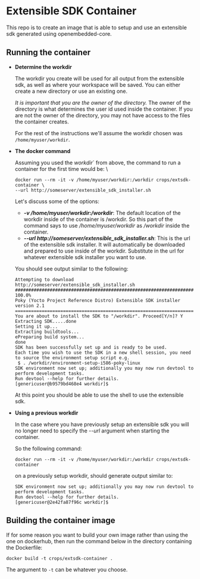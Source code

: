 Extensible SDK Container
========================
This repo is to create an image that is able to setup and use an extensible
sdk generated using openembedded-core.

Running the container
---------------------
* **Determine the workdir**

  The workdir you create will be used for all output from the extensible sdk,
  as well as where your workspace will be saved. You can either create a new
  directory or use an existing one.

  *It is important that you are the owner of the directory.* The owner of the
  directory is what determines the user id used inside the container. If you
  are not the owner of the directory, you may not have access to the files the
  container creates.

  For the rest of the instructions we'll assume the workdir chosen was
  `/home/myuser/workdir`.

* **The docker command**

  Assuming you used the *workdir*` from above, the command
  to run a container for the first time would be:
\
  ```
  docker run --rm -it -v /home/myuser/workdir:/workdir crops/extsdk-container \
  --url http://someserver/extensible_sdk_installer.sh
  ```
  Let's discuss some of the options:
  * **_-v /home/myuser/workdir:/workdir_**: The default location of the workdir
    inside of the container is /workdir. So this part of the command says to
    use */home/myuser/workdir* as */workdir* inside the container.
  * **_--url http://someserver/extensible_sdk_installer.sh_**: This is the
      url of the extensible sdk installer. It will automatically be downloaded
      and prepared to use inside of the workdir. Substitute in the url for
      whatever extensible sdk installer you want to use.

  You should see output similar to the following:
  ```
  Attempting to download http://someserver/extensible_sdk_installer.sh 
  ######################################################################## 100.0%
  Poky (Yocto Project Reference Distro) Extensible SDK installer version 2.1
  ==========================================================================
  You are about to install the SDK to "/workdir". Proceed[Y/n]? Y
  Extracting SDK.....done
  Setting it up...
  Extracting buildtools...
  ePreparing build system...
  done
  SDK has been successfully set up and is ready to be used.
  Each time you wish to use the SDK in a new shell session, you need to source the environment setup script e.g.
   $ . /workdir/environment-setup-i586-poky-linux
  SDK environment now set up; additionally you may now run devtool to perform development tasks.
  Run devtool --help for further details.
  [genericuser@b9579bd468e4 workdir]$
  ```
  At this point you should be able to use the shell to use the extensible sdk.

* **Using a previous workdir**

  In the case where you have previously setup an extensible sdk you will
  no longer need to specify the *--url* argument when starting the container.

  So the following command:
  ```
  docker run --rm -it -v /home/myuser/workdir:/workdir crops/extsdk-container
  ```
  on a previously setup workdir, should generate output similar to:
  ```
  SDK environment now set up; additionally you may now run devtool to perform development tasks.
  Run devtool --help for further details.
  [genericuser@2e42fa87f96c workdir]$
  ```

Building the container image
----------------------------
If for some reason you want to build your own image rather than using the one
on dockerhub, then run the command below in the directory containing the
Dockerfile:

```
docker build -t crops/extsdk-container .
```

The argument to `-t` can be whatever you choose.
